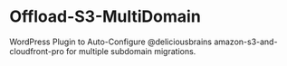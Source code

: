 # Offload-S3-MultiDomain
WordPress Plugin to Auto-Configure @deliciousbrains amazon-s3-and-cloudfront-pro for multiple subdomain migrations.
